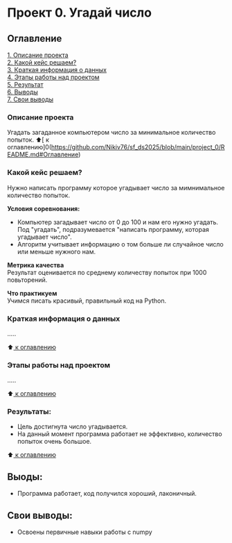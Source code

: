 # Проект 0. Угадай число

## Оглавление
[1. Описание проекта](https://github.com/Nikiv76/sf_ds2025/tree/main/project_0/README.md#Описание-проекта)   
[2. Какой кейс решаем?](https://github.com/Nikiv76/sf_ds2025/tree/main/project_0/README.md#Какой-кейс-решаем)     
[3. Краткая информация о данных](https://github.com/Nikiv76/sf_ds2025/tree/main/project_0/README.md#Краткая-информация-о-данных)   
[4. Этапы работы над проектом](https://github.com/Nikiv76/sf_ds2025/tree/main/project_0/README.md#Этапы-работы-над-проектом)  
[5. Результат](https://github.com/Nikiv76/sf_ds2025/tree/main/project_0/README.md#Результат)   
[6. Выводы](https://github.com/Nikiv76/sf_ds2025/tree/main/project_0/README.md#Выводы)   
[7. Свои выводы](https://github.com/Nikiv76/sf_ds2025/tree/main/project_0/README.md#Свои-выводы)

### Описание проекта
Угадать загаданное компьютером число за минимальное количество попыток.
:arrow_up:[ к оглавлению]0(https://github.com/Nikiv76/sf_ds2025/blob/main/project_0/README.md#Оглавление)

### Какой кейс решаем?
Нужно написать программу которое угадывает число за мимнимальное количество попыток.

**Условия соревнования:**

- Компьютер загадывает число от 0 до 100 и нам его нужно угадать. Под "угадать", подразумевается "написать программу, которая угадывает число".
- Алгоритм учитывает информацию о том больше ли случайное число или меньше нужного нам.

**Метрика качества**   
Результат оценивается по среднему количеству попыток при 1000 повьторений.

**Что практикуем**  
Учимся писать красивый, правильный код на Python.


### Краткая информация о данных
.....

:arrow_up:[ к оглавлению](https://github.com/Nikiv76/sf_ds2025/blob/main/project_0/README.md#Оглавление)


### Этапы работы над проектом
.....

:arrow_up:[ к оглавлению](https://github.com/Nikiv76/sf_ds2025/blob/main/project_0/README.md#Оглавление)


### Результаты:
- Цель достигнута число угадывается.
- На данный момент программа работает не эффективно, количество попыток очень большое.

:arrow_up:[ к оглавлению](https://github.com/Nikiv76/sf_ds2025/blob/main/project_0/README.md#Оглавление)


## Выоды:
- Программа работает, код получился хороший, лаконичный.


## Свои выводы:
- Освоены первичные навыки работы с numpy